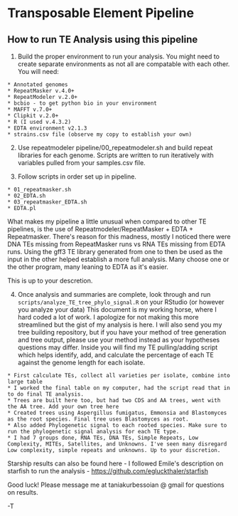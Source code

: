 # Transposable Element Pipeline
## How to run TE Analysis using this pipeline
1. Build the proper environment to run your analysis. You might need to create separate environments as not all are compatable with each other.
 You will need: 

```
* Annotated genomes
* RepeatMasker v.4.0+
* RepeatModeler v.2.0+
* bcbio - to get python bio in your environment
* MAFFT v.7.0+
* Clipkit v.2.0+
* R (I used v.4.3.2)
* EDTA environment v2.1.3
* strains.csv file (observe my copy to establish your own)
```

2. Use repeatmodeler pipeline/00_repeatmodeler.sh and build repeat libraries for each genome. Scripts are written to run iteratively with variables pulled from your samples.csv file.

3. Follow scripts in order set up in pipeline.
```
* 01_repeatmasker.sh
* 02_EDTA.sh
* 03_repeatmasker_EDTA.sh
* EDTA.pl
```

What makes my pipeline a little unusual when compared to other TE pipelines, is the use of Repeatmodeler/RepeatMasker + EDTA + Repeatmasker.
There's reason for this madness, mostly I noticed there were DNA TEs missing from RepeatMasker runs vs RNA TEs missing from EDTA runs. 
Using the gff3 TE library generated from one to then be used as the input in the other helped establish a more full analysis. 
Many choose one or the other program, many leaning to EDTA as it's easier.

This is up to your descretion.

4. Once analysis and summaries are complete, look through and run `scripts/analyze_TE_tree_phylo_signal.R` on your RStudio (or however you analyze your data)
This document is my working horse, where I hard coded a lot of work. I apologize for not making this more streamlined but the gist of my analysis is here.
I will also send you my tree building repository, but if you have your method of tree generation and tree output, please use your method instead as your hypotheses questions may differ.
Inside you will find my TE pulling/adding script which helps identify, add, and calculate the percentage of each TE against the genome length for each isolate.
```
* First calculate TEs, collect all varieties per isolate, combine into large table
* I worked the final table on my computer, had the script read that in to do final TE analysis.
* Trees are built here too, but had two CDS and AA trees, went with the AA tree. Add your own tree here
* Created trees using Aspergillus fumigatus, Emmonsia and Blastomyces as the root species. Final tree uses Blastomyces as root.
* Also added Phylogenetic signal to each rooted species. Make sure to run the phylogenetic signal analysis for each TE type.
* I had 7 groups done, RNA TEs, DNA TEs, Simple Repeats, Low Complexity, MITEs, Satellites, and Unknowns. I've seen many disregard Low complexity, simple repeats and unknowns. Up to your discretion. 
```

Starship results can also be found here - I followed Emile's description on starfish to run the analysis - https://github.com/egluckthaler/starfish

Good luck! Please message me at taniakurbessoian @ gmail for questions on results.

-T
